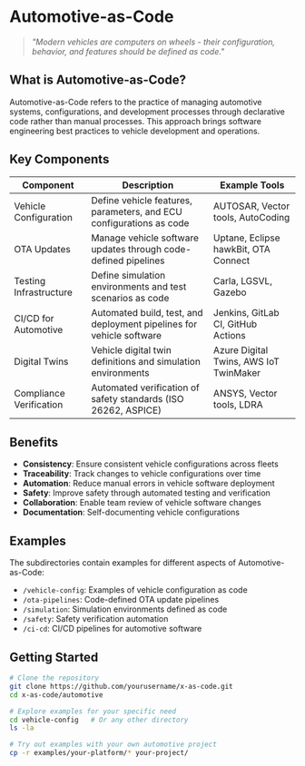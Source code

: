 # Automotive-as-Code

> *"Modern vehicles are computers on wheels - their configuration, behavior, and features should be defined as code."*

## What is Automotive-as-Code?

Automotive-as-Code refers to the practice of managing automotive systems, configurations, and development processes through declarative code rather than manual processes. This approach brings software engineering best practices to vehicle development and operations.

## Key Components

| Component | Description | Example Tools |
|-----------|-------------|--------------|
| Vehicle Configuration | Define vehicle features, parameters, and ECU configurations as code | AUTOSAR, Vector tools, AutoCoding |
| OTA Updates | Manage vehicle software updates through code-defined pipelines | Uptane, Eclipse hawkBit, OTA Connect |
| Testing Infrastructure | Define simulation environments and test scenarios as code | Carla, LGSVL, Gazebo |
| CI/CD for Automotive | Automated build, test, and deployment pipelines for vehicle software | Jenkins, GitLab CI, GitHub Actions |
| Digital Twins | Vehicle digital twin definitions and simulation environments | Azure Digital Twins, AWS IoT TwinMaker |
| Compliance Verification | Automated verification of safety standards (ISO 26262, ASPICE) | ANSYS, Vector tools, LDRA |

## Benefits

- **Consistency**: Ensure consistent vehicle configurations across fleets
- **Traceability**: Track changes to vehicle configurations over time
- **Automation**: Reduce manual errors in vehicle software deployment
- **Safety**: Improve safety through automated testing and verification
- **Collaboration**: Enable team review of vehicle software changes
- **Documentation**: Self-documenting vehicle configurations

## Examples

The subdirectories contain examples for different aspects of Automotive-as-Code:

- `/vehicle-config`: Examples of vehicle configuration as code
- `/ota-pipelines`: Code-defined OTA update pipelines
- `/simulation`: Simulation environments defined as code
- `/safety`: Safety verification automation
- `/ci-cd`: CI/CD pipelines for automotive software

## Getting Started

```bash
# Clone the repository
git clone https://github.com/yourusername/x-as-code.git
cd x-as-code/automotive

# Explore examples for your specific need
cd vehicle-config   # Or any other directory
ls -la

# Try out examples with your own automotive project
cp -r examples/your-platform/* your-project/
```
